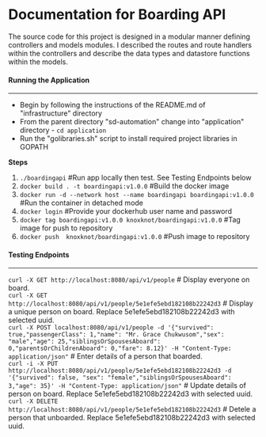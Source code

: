 # Documentation for Boarding API

The source code for this project is designed in a modular manner defining controllers and models modules. I described the routes and route handlers within the controllers and describe the data types and datastore functions within the models. 

#### Running the Application
---
- Begin by following the instructions of the README.md of "infrastructure" directory
- From the parent directory "sd-automation" change into "application" directory - `cd application` 
- Run the "golibraries.sh" script to install required project libraries in GOPATH
 
<b> Steps </b>  
  1. `./boardingapi`  #Run app locally then test. See Testing Endpoints below 
  2. `docker build . -t boardingapi:v1.0.0`   #Build the docker image
  3. `docker run -d --network host --name boardingapi boardingapi:v1.0.0` #Run the container in detached mode 
  4. `docker login`    #Provide your dockerhub user name and password
  5. `docker tag boardingapi:v1.0.0 knoxknot/boardingapi:v1.0.0` #Tag image for push to repository
  6. `docker push  knoxknot/boardingapi:v1.0.0`   #Push image to repository
   
#### Testing Endpoints  
---
`curl -X GET http://localhost:8080/api/v1/people`  # Display everyone on board.  
`curl -X GET http://localhost:8080/api/v1/people/5e1efe5ebd182108b22242d3`  # Display a unique person on board. Replace 5e1efe5ebd182108b22242d3 with selected uuid.  
`curl -X POST localhost:8080/api/v1/people -d '{"survived": true,"passengerClass": 1,"name": "Mr. Grace Chukwusom","sex": "male","age": 25,"siblingsOrSpousesAboard": 0,"parentsOrChildrenAboard": 0,"fare": 8.12}' -H "Content-Type: application/json"`  # Enter details of a person that boarded.  
`curl -i -X PUT http://localhost:8080/api/v1/people/5e1efe5ebd182108b22242d3 -d '{"survived": false, "sex": "female","siblingsOrSpousesAboard": 3,"age": 35}' -H "Content-Type: application/json"`    # Update details of person on board. Replace 5e1efe5ebd182108b22242d3 with selected uuid.  
`curl -X DELETE http://localhost:8080/api/v1/people/5e1efe5ebd182108b22242d3`    # Detele a person that unboarded. Replace 5e1efe5ebd182108b22242d3 with selected uuid.
